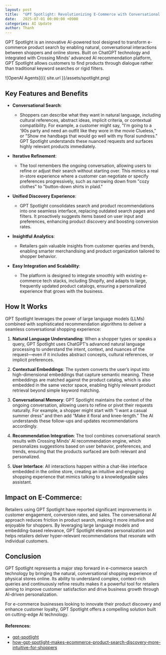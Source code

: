 ```yaml
---
layout: post
title:  "GPT Spotlight: Revolutionizing E-Commerce with Conversational AI Search"
date:   2025-07-01 00:00:00 +0900
categories: AI Update
author: Thanh
---
```


GPT Spotlight is an innovative AI-powered tool designed to transform e-commerce product search by enabling natural, conversational interactions between shoppers and online stores. Built on ChatGPT technology and integrated with Crossing Minds’ advanced AI recommendation platform, GPT Spotlight allows customers to find products through dialogue rather than traditional keyword searches or rigid filters.

![OpenAI Agents]({{ site.url }}/assets/spotlight.png)


## **Key Features and Benefits**

- **Conversational Search**: 

    - Shoppers can describe what they want in natural language, including cultural references, abstract ideas, implicit criteria, or contextual compatibility. For example, a customer might say, "I'm going to a '90s party and need an outfit like they wore in the movie Clueless," or "Show me handbags that would go well with my floral sundress." GPT Spotlight understands these nuanced requests and surfaces highly relevant products immediately.


- **Iterative Refinement**: 

    - The tool remembers the ongoing conversation, allowing users to refine or adjust their search without starting over. This mimics a real in-store experience where a customer can negotiate or specify preferences progressively, such as narrowing down from "cozy clothes" to "button-down shirts in plaid."


- **Unified Discovery Experience**:

    - GPT Spotlight consolidates search and product recommendations into one seamless interface, replacing outdated search pages and filters. It proactively suggests items based on user input and preferences, enhancing product discovery and boosting conversion rates.


- **Insightful Analytics**:

    - Retailers gain valuable insights from customer queries and trends, enabling smarter merchandising and product organization tailored to shopper behavior.


- **Easy Integration and Scalability**:

    - The platform is designed to integrate smoothly with existing e-commerce tech stacks, including Shopify, and adapts to large, frequently updated product catalogs, ensuring a personalized experience that grows with the business.


## **How It Works**

GPT Spotlight leverages the power of large language models (LLMs) combined with sophisticated recommendation algorithms to deliver a seamless conversational shopping experience:

1. **Natural Language Understanding**: When a shopper types or speaks a query, GPT Spotlight uses ChatGPT’s advanced natural language processing to understand the intent, context, and nuances of the request—even if it includes abstract concepts, cultural references, or implicit preferences.

2. **Contextual Embeddings**: The system converts the user’s input into high-dimensional embeddings that capture semantic meaning. These embeddings are matched against the product catalog, which is also embedded in the same vector space, enabling highly relevant product retrieval beyond simple keyword matching.

3. **Conversational Memory**: GPT Spotlight maintains the context of the ongoing conversation, allowing users to refine or pivot their requests naturally. For example, a shopper might start with “I want a casual summer dress” and then add “Make it floral and knee-length.” The AI understands these follow-ups and updates recommendations accordingly.

4. **Recommendation Integration**: The tool combines conversational search results with Crossing Minds’ AI recommendation engine, which personalizes suggestions based on user behavior, preferences, and trends, ensuring that the products surfaced are both relevant and personalized.

5. **User Interface**: All interactions happen within a chat-like interface embedded in the online store, creating an intuitive and engaging shopping experience that mimics talking to a knowledgeable sales assistant.


## **Impact on E-Commerce**:

Retailers using GPT Spotlight have reported significant improvements in customer engagement, conversion rates, and sales. The conversational AI approach reduces friction in product search, making it more intuitive and enjoyable for shoppers. By leveraging large language models and embedding-based relevance, GPT Spotlight elevates personalization and helps retailers deliver hyper-relevant recommendations that resonate with individual customers.


## **Conclusion**

GPT Spotlight represents a major step forward in e-commerce search technology by bringing the natural, conversational shopping experience of physical stores online. Its ability to understand complex, context-rich queries and continuously refine results makes it a powerful tool for retailers aiming to improve customer satisfaction and drive business growth through AI-driven personalization.

For e-commerce businesses looking to innovate their product discovery and enhance customer loyalty, GPT Spotlight offers a compelling solution built on cutting-edge AI technology.


#### References:
- [gpt-spotlight](https://www.crossingminds.com/gpt-spotlight)
- [how-gpt-spotlight-makes-ecommerce-product-search-discovery-more-intuitive-for-shoppers](https://www.crossingminds.com/blog/how-gpt-spotlight-makes-ecommerce-product-search-discovery-more-intuitive-for-shoppers/)
